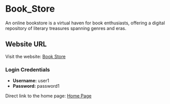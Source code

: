 # Book_Store

An online bookstore is a virtual haven for book enthusiasts, offering a digital repository of literary treasures spanning genres and eras.

## Website URL

Visit the website: [Book Store](https://shahd-bilal0.github.io/Book_Store/html/login.html)

### Login Credentials

- **Username:** user1
- **Password:** password1

Direct link to the home page: [Home Page](https://shahd-bilal0.github.io/Book_Store/html/index.html)
